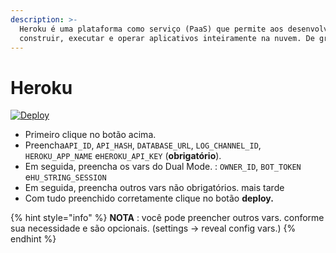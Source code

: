 ```yaml
---
description: >-
  Heroku é uma plataforma como serviço (PaaS) que permite aos desenvolvedores
  construir, executar e operar aplicativos inteiramente na nuvem. De graça !!
---
```


# Heroku

​[​![Deploy](https://www.herokucdn.com/deploy/button.svg)​](https://heroku.com/deploy?template=https://github.com/fnixdev/KannaX-Deploy)​

* Primeiro clique no botão acima.
* Preencha`API_ID`, `API_HASH`, `DATABASE_URL`, `LOG_CHANNEL_ID`, `HEROKU_APP_NAME` e`HEROKU_API_KEY` \(**obrigatório**\).
* Em seguida, preencha os vars do Dual Mode. : `OWNER_ID`, `BOT_TOKEN` e`HU_STRING_SESSION`
* Em seguida, preencha outros vars não obrigatórios. mais tarde
* Com tudo preenchido corretamente clique no botão  **deploy.**

{% hint style="info" %}
**NOTA** : você pode preencher outros vars. conforme sua necessidade e são opcionais. \(settings -&gt; reveal config vars.\)
{% endhint %}



